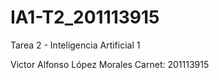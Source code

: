 # IA1-T2_201113915

Tarea 2 - Inteligencia Artificial 1

Victor Alfonso López Morales
Carnet: 201113915
